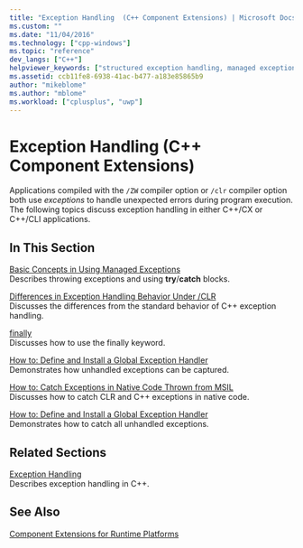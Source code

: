 ```yaml
---
title: "Exception Handling  (C++ Component Extensions) | Microsoft Docs"
ms.custom: ""
ms.date: "11/04/2016"
ms.technology: ["cpp-windows"]
ms.topic: "reference"
dev_langs: ["C++"]
helpviewer_keywords: ["structured exception handling, managed exceptions", "Exception class, managed applications", "exception handling", "C++ exception handling", "exception handling, types of", "managed exceptions", "System::Exception class in managed applications"]
ms.assetid: ccb11fe8-6938-41ac-b477-a183e85865b9
author: "mikeblome"
ms.author: "mblome"
ms.workload: ["cplusplus", "uwp"]
---
```

# Exception Handling  (C++ Component Extensions)

Applications compiled with the `/ZW` compiler option or `/clr` compiler option both use *exceptions* to handle unexpected errors during program execution. The following topics discuss exception handling in either C++/CX or C++/CLI applications.

## In This Section

[Basic Concepts in Using Managed Exceptions](../dotnet/basic-concepts-in-using-managed-exceptions.md)  
Describes throwing exceptions and using **try**/**catch** blocks.

[Differences in Exception Handling Behavior Under /CLR](../dotnet/differences-in-exception-handling-behavior-under-clr.md)  
Discusses the differences from the standard behavior of C++ exception handling.

[finally](../dotnet/finally.md)  
Discusses how to use the finally keyword.

[How to: Define and Install a Global Exception Handler](../dotnet/how-to-define-and-install-a-global-exception-handler.md)  
Demonstrates how unhandled exceptions can be captured.

[How to: Catch Exceptions in Native Code Thrown from MSIL](../dotnet/how-to-catch-exceptions-in-native-code-thrown-from-msil.md)  
Discusses how to catch CLR and C++ exceptions in native code.

[How to: Define and Install a Global Exception Handler](../dotnet/how-to-define-and-install-a-global-exception-handler.md)  
Demonstrates how to catch all unhandled exceptions.

## Related Sections

[Exception Handling](../cpp/exception-handling-in-visual-cpp.md)  
Describes exception handling in C++.

## See Also

[Component Extensions for Runtime Platforms](../windows/component-extensions-for-runtime-platforms.md)